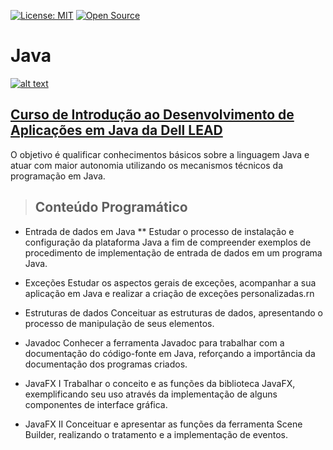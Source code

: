 [![License: MIT](https://img.shields.io/badge/License-MIT-yellow.svg)](https://opensource.org/licenses/MIT)
[![Open Source](https://badges.frapsoft.com/os/v1/open-source.svg?v=103)](https://opensource.org/)

# **Java**

[![alt text](http://leadfortaleza.com.br/dal/wp-content/uploads/2017/02/Prancheta-109-c%C3%B3pia-11.png "Link para o curso")](http://leadfortaleza.com.br/dal/?cp_cursos=/introducao-ao-desenvolvimento-de-apicacoes-em-java/)

## [**Curso de Introdução ao Desenvolvimento de Aplicações em Java da Dell LEAD**](http://leadfortaleza.com.br/dal/?cp_cursos=/introducao-ao-desenvolvimento-de-apicacoes-em-java/)

O objetivo é qualificar conhecimentos básicos sobre a linguagem Java e atuar com maior autonomia utilizando os mecanismos técnicos da programação em Java.

> ## Conteúdo Programático

* Entrada de dados em Java
** Estudar o processo de instalação e configuração da plataforma Java a fim de compreender exemplos de procedimento de implementação de entrada de dados em um programa Java.

* Exceções
Estudar os aspectos gerais de exceções, acompanhar a sua aplicação em Java e realizar a criação de exceções personalizadas.rn

* Estruturas de dados
Conceituar as estruturas de dados, apresentando o processo de manipulação de seus elementos.

* Javadoc
Conhecer a ferramenta Javadoc para trabalhar com a documentação do código-fonte em Java, reforçando a importância da documentação dos programas criados.

* JavaFX I
Trabalhar o conceito e as funções da biblioteca JavaFX, exemplificando seu uso através da implementação de alguns componentes de interface gráfica.

* JavaFX II
Conceituar e apresentar as funções da ferramenta Scene Builder, realizando o tratamento e a implementação de eventos.
